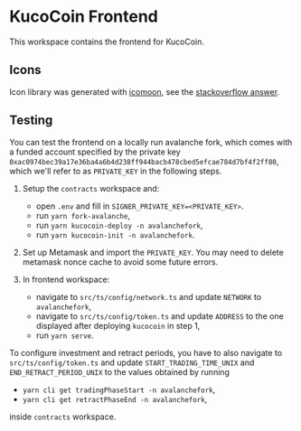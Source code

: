 # KucoCoin Frontend

This workspace contains the frontend for KucoCoin.

## Icons

Icon library was generated with [icomoon](https://icomoon.io/), see the [stackoverflow answer](https://stackoverflow.com/a/41288167/8456253).

## Testing

You can test the frontend on a locally run avalanche fork, which comes with a funded account specified by the private key `0xac0974bec39a17e36ba4a6b4d238ff944bacb478cbed5efcae784d7bf4f2ff80`, which we'll refer to as `PRIVATE_KEY` in the following steps.

1. Setup the `contracts` workspace and:
    - open `.env` and fill in `SIGNER_PRIVATE_KEY=<PRIVATE_KEY>`.
    - run `yarn fork-avalanche`,
    - run `yarn kucocoin-deploy -n avalanchefork`,
    - run `yarn kucocoin-init -n avalanchefork`.

1. Set up Metamask and import the `PRIVATE_KEY`. You may need to delete metamask nonce cache to avoid some future errors.
1. In frontend workspace:
    - navigate to `src/ts/config/network.ts` and update `NETWORK` to `avalanchefork`,
    - navigate to `src/ts/config/token.ts` and update `ADDRESS` to the one displayed after deploying `kucocoin` in step 1,
    - run `yarn serve`.

To configure investment and retract periods, you have to also navigate to `src/ts/config/token.ts` and update `START_TRADING_TIME_UNIX` and `END_RETRACT_PERIOD_UNIX` to the values obtained by running
- `yarn cli get tradingPhaseStart -n avalanchefork`,
- `yarn cli get retractPhaseEnd -n avalanchefork`,

inside `contracts` workspace.